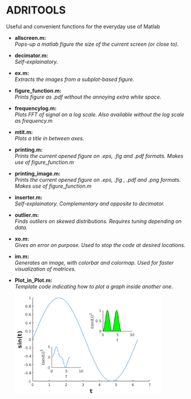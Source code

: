 # ADRITOOLS
Useful and convenient functions for the everyday use of Matlab

* **allscreen.m:**  
*Pops-up a matlab figure the size of the current screen (or close to).* 

* **decimator.m:**  
*Self-explainatory.* 

* **ex.m:**  
*Extracts the images from a subplot-based figure.* 

* **figure_function.m:**  
*Prints figure as .pdf without the annoying extra white space.*

* **frequencylog.m:**  
*Plots FFT of signal on a log scale. Also available without the log scale as frequency.m*

* **mtit.m:**  
*Plots a title in between axes.* 

* **printing.m:**  
*Prints the current opened figure on .eps, .fig and .pdf formats. Makes use of figure_function.m* 

* **printing_image.m:**  
*Prints the current opened figure on .eps, .fig , .pdf and .png formats. Makes use of figure_function.m* 

* **inserter.m:**  
*Self-explainatory. Complementary and opposite to decimator.* 

* **outlier.m:**  
*Finds outliers on skewed distributions. Requires tuning depending on data.*

* **xo.m:**  
*Gives an error on purpose. Used to stop the code at desired locations.* 

* **im.m:**  
*Generates an image, with colorbar and colormap. Used for faster visualization of matrices.* 

* **Plot_in_Plot.m:**  
*Template code indicating how to plot a graph inside another one.* 
    <img src="plotinplot.png" width="400">
